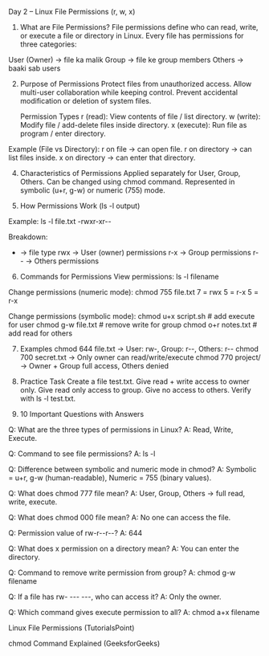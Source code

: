 Day 2 – Linux File Permissions (r, w, x)

1. What are File Permissions?
  File permissions define who can read, write, or execute a file or directory in Linux.
  Every file has permissions for three categories:

User (Owner) → file ka malik
Group → file ke group members
Others → baaki sab users

2. Purpose of Permissions
  Protect files from unauthorized access.
  Allow multi-user collaboration while keeping control.
  Prevent accidental modification or deletion of system files.

   Permission Types
     r (read): View contents of file / list directory.
     w (write): Modify file / add-delete files inside directory.
     x (execute): Run file as program / enter directory.

Example (File vs Directory):
  r on file → can open file.
  r on directory → can list files inside.
  x on directory → can enter that directory.

4. Characteristics of Permissions 
   Applied separately for User, Group, Others.
   Can be changed using chmod command.
   Represented in symbolic (u+r, g-w) or numeric (755) mode.

5. How Permissions Work (ls -l output)

Example:
        ls -l file.txt
        -rwxr-xr--


Breakdown:

- → file type
rwx → User (owner) permissions
r-x → Group permissions
r-- → Others permissions

6. Commands for Permissions
View permissions:
   ls -l filename

Change permissions (numeric mode):
chmod 755 file.txt
7 = rwx
5 = r-x
5 = r-x

Change permissions (symbolic mode):
chmod u+x script.sh   # add execute for user
chmod g-w file.txt    # remove write for group
chmod o+r notes.txt   # add read for others

7. Examples
chmod 644 file.txt → User: rw-, Group: r--, Others: r--
chmod 700 secret.txt → Only owner can read/write/execute
chmod 770 project/ → Owner + Group full access, Others denied

8. Practice Task
Create a file test.txt.
Give read + write access to owner only.
Give read only access to group.
Give no access to others.
Verify with ls -l test.txt.

9. 10 Important Questions with Answers

Q: What are the three types of permissions in Linux?
A: Read, Write, Execute.

Q: Command to see file permissions?
A: ls -l

Q: Difference between symbolic and numeric mode in chmod?
A: Symbolic = u+r, g-w (human-readable), Numeric = 755 (binary values).

Q: What does chmod 777 file mean?
A: User, Group, Others → full read, write, execute.

Q: What does chmod 000 file mean?
A: No one can access the file.

Q: Permission value of rw-r--r--?
A: 644

Q: What does x permission on a directory mean?
A: You can enter the directory.

Q: Command to remove write permission from group?
A: chmod g-w filename

Q: If a file has rw- --- ---, who can access it?
A: Only the owner.

Q: Which command gives execute permission to all?
A: chmod a+x filename

Linux File Permissions (TutorialsPoint)

chmod Command Explained (GeeksforGeeks)
